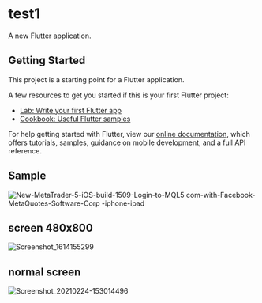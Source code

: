 # test1

A new Flutter application.

## Getting Started

This project is a starting point for a Flutter application.

A few resources to get you started if this is your first Flutter project:

- [Lab: Write your first Flutter app](https://flutter.dev/docs/get-started/codelab)
- [Cookbook: Useful Flutter samples](https://flutter.dev/docs/cookbook)

For help getting started with Flutter, view our
[online documentation](https://flutter.dev/docs), which offers tutorials,
samples, guidance on mobile development, and a full API reference.
## Sample
![New-MetaTrader-5-iOS-build-1509-Login-to-MQL5 com-with-Facebook-MetaQuotes-Software-Corp -iphone-ipad](https://user-images.githubusercontent.com/39553951/108826517-f489ac80-75f6-11eb-9826-19536793e8db.png)

## screen 480x800
![Screenshot_1614155299](https://user-images.githubusercontent.com/39553951/108971514-f87c0400-76b4-11eb-8375-7f7bc9e236eb.png)

## normal screen 
![Screenshot_20210224-153014496](https://user-images.githubusercontent.com/39553951/108972135-98399200-76b5-11eb-94a2-cb7f46dff3d6.jpg)

